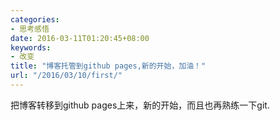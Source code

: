 ```yaml
---
categories:
- 思考感悟
date: 2016-03-11T01:20:45+08:00
keywords:
- 改变
title: "博客托管到github pages,新的开始，加油！"
url: "/2016/03/10/first/"
---
```

把博客转移到github pages上来，新的开始，而且也再熟练一下git.

